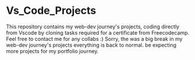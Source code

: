 # Vs_Code_Projects
This repository contains my web-dev journey's projects, coding directly from Vscode by cloning
tasks required for a certificate from Freecodecamp.
Feel free to contact me for any collabs :)
Sorry, the was a big break in my  web-dev journey's projects everything is back to normal. be expecting more projects for my portfolio journey.
